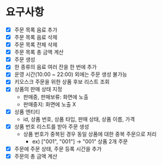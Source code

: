 # 요구사항

- [x] 주문 목록 음료 추가
- [x] 주문 목록 음료 삭제
- [x] 주문 목록 전체 삭제
- [x] 주문 목록 총 금액 계산
- [x] 주문 생성
- [x] 한 종류의 음료 여러 잔을 한 번에 추가
- [x] 운영 시간(10:00 ~ 22:00) 외에는 주문 생성 불가능
- [x] 키오스크 주문을 위한 상품 후보 리스트 조회
- [x] 상품의 판매 상태 지정
  - 판매중, 판매보류: 화면에 노출
  - 판매중지: 화면에 노출 X
- [x] 상품 엔티티
  - id, 상품 번호, 상품 타입, 판매 상태, 상품 이름, 가격
- [x] 상품 번호 리스트를 받아 주문 생성
  - 상품 번호가 중복된 경우 동일 상품에 대한 중복 주문으로 처리
    - ex) ["001", "001"] -> "001" 상품 2개 주문
- [x] 주문에 주문 상태, 주문 등록 시간을 추가
- [x] 주문의 총 금액 계산
